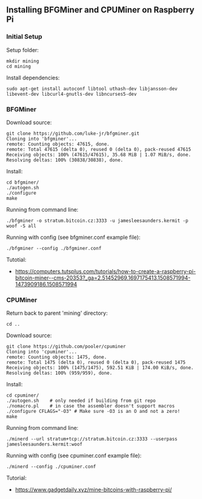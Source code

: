 ## Installing BFGMiner and CPUMiner on Raspberry Pi

### Initial Setup
Setup folder:

    mkdir mining
    cd mining

Install dependencies:

    sudo apt-get install autoconf libtool uthash-dev libjansson-dev libevent-dev libcurl4-gnutls-dev libncurses5-dev

### BFGMiner
Download source:

    git clone https://github.com/luke-jr/bfgminer.git
    Cloning into 'bfgminer'...
    remote: Counting objects: 47615, done.
    remote: Total 47615 (delta 0), reused 0 (delta 0), pack-reused 47615
    Receiving objects: 100% (47615/47615), 35.68 MiB | 1.07 MiB/s, done.
    Resolving deltas: 100% (30838/30838), done.

Install:

    cd bfgminer/
    ./autogen.sh
    ./configure
    make

Running from command line:

    ./bfgminer -o stratum.bitcoin.cz:3333 -u jamesleesaunders.kermit -p woof -S all
    
Running with config (see bfgminer.conf example file):

    ./bfgminer --config ./bfgminer.conf

Tutotial:
* https://computers.tutsplus.com/tutorials/how-to-create-a-raspberry-pi-bitcoin-miner--cms-20353?_ga=2.51452969.1697175413.1508571994-1473909186.1508571994

### CPUMiner
Return back to parent 'mining' directory:

    cd ..

Download source:

    git clone https://github.com/pooler/cpuminer
    Cloning into 'cpuminer'...
    remote: Counting objects: 1475, done.
    remote: Total 1475 (delta 0), reused 0 (delta 0), pack-reused 1475
    Receiving objects: 100% (1475/1475), 592.51 KiB | 174.00 KiB/s, done.
    Resolving deltas: 100% (959/959), done.

Install:

    cd cpuminer/
    ./autogen.sh	# only needed if building from git repo
    ./nomacro.pl	# in case the assembler doesn't support macros
    ./configure CFLAGS="-O3" # Make sure -O3 is an O and not a zero!
    make

Running from command line:

    ./minerd --url stratum+tcp://stratum.bitcoin.cz:3333 --userpass jamesleesaunders.kermit:woof

Running with config (see cpuminer.conf example file):

    ./minerd --config ./cpuminer.conf

Tutorial:
* https://www.gadgetdaily.xyz/mine-bitcoins-with-raspberry-pi/
